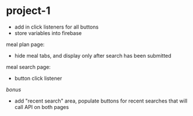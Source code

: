 # project-1
- add in click listeners for all buttons
- store variables into firebase

meal plan page:
- hide meal tabs, and display only after search has been submitted

meal search page:
- button click listener


*bonus*
- add "recent search" area, populate buttons for recent searches that will call API on both pages